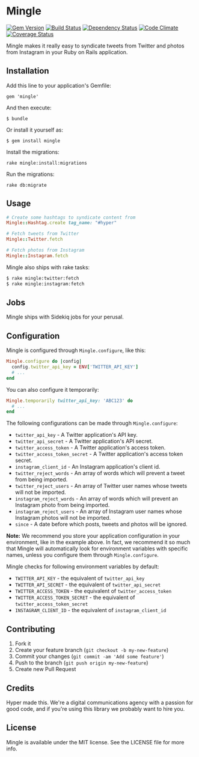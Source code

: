 # Mingle

[![Gem Version](https://img.shields.io/gem/v/mingle.svg?style=flat)](https://rubygems.org/gems/mingle)
[![Build Status](https://img.shields.io/travis/hyperoslo/mingle.svg?style=flat)](https://travis-ci.org/hyperoslo/mingle)
[![Dependency Status](https://img.shields.io/gemnasium/hyperoslo/mingle.svg?style=flat)](https://gemnasium.com/hyperoslo/mingle)
[![Code Climate](https://img.shields.io/codeclimate/github/hyperoslo/mingle.svg?style=flat)](https://codeclimate.com/github/hyperoslo/mingle)
[![Coverage Status](https://img.shields.io/coveralls/hyperoslo/mingle.svg?style=flat)](https://coveralls.io/r/hyperoslo/mingle)

Mingle makes it really easy to syndicate tweets from Twitter and photos from Instagram
in your Ruby on Rails application.

## Installation

Add this line to your application's Gemfile:

    gem 'mingle'

And then execute:

    $ bundle

Or install it yourself as:

    $ gem install mingle

Install the migrations:

    rake mingle:install:migrations

Run the migrations:

    rake db:migrate

## Usage

```ruby
# Create some hashtags to syndicate content from
Mingle::Hashtag.create tag_name: "#hyper"

# Fetch tweets from Twitter
Mingle::Twitter.fetch

# Fetch photos from Instagram
Mingle::Instagram.fetch
```

Mingle also ships with rake tasks:

```bash
$ rake mingle:twitter:fetch
$ rake mingle:instagram:fetch
```

## Jobs

Mingle ships with Sidekiq jobs for your perusal.

## Configuration

Mingle is configured through `Mingle.configure`, like this:

```ruby
Mingle.configure do |config|
  config.twitter_api_key = ENV['TWITTER_API_KEY']
  # ...
end
```

You can also configure it temporarily:

```ruby
Mingle.temporarily twitter_api_key: 'ABC123' do
  # ...
end
```

The following configurations can be made through `Mingle.configure`:

* `twitter_api_key` - A Twitter application's API key.
* `twitter_api_secret` - A Twitter application's API secret.
* `twitter_access_token` - A Twitter application's access token.
* `twitter_access_token_secret` - A Twitter application's access token secret.
* `instagram_client_id` - An Instagram application's client id.
* `twitter_reject_words` - An array of words which will prevent a tweet from being imported.
* `twitter_reject_users` - An array of Twitter user names whose tweets will not be imported.
* `instagram_reject_words` - An array of words which will prevent an Instagram photo from being imported.
* `instagram_reject_users` - An array of Instagram user names whose Instagram photos will not be imported.
* `since` - A date before which posts, tweets and photos will be ignored.

**Note:** We recommend you store your application configuration in your
environment, like in the example above. In fact, we recommend it so much that
Mingle will automatically look for environment variables with specific names,
unless you configure them through `Mingle.configure`.

Mingle checks for following environment variables by default:

* `TWITTER_API_KEY` - the equivalent of `twitter_api_key`
* `TWITTER_API_SECRET` - the equivalent of `twitter_api_secret`
* `TWITTER_ACCESS_TOKEN` - the equivalent of `twitter_access_token`
* `TWITTER_ACCESS_TOKEN_SECRET` - the equivalent of `twitter_access_token_secret`
* `INSTAGRAM_CLIENT_ID` - the equivalent of `instagram_client_id`

## Contributing

1. Fork it
2. Create your feature branch (`git checkout -b my-new-feature`)
3. Commit your changes (`git commit -am 'Add some feature'`)
4. Push to the branch (`git push origin my-new-feature`)
5. Create new Pull Request

## Credits

Hyper made this. We're a digital communications agency with a passion for good code,
and if you're using this library we probably want to hire you.


## License

Mingle is available under the MIT license. See the LICENSE file for more info.
